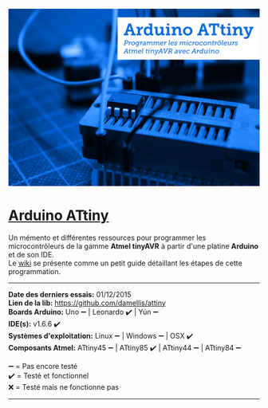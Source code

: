 ![AAT](https://github.com/FabLabChene20/fablabchene20.github.io/blob/master/images/Arduino-ATtiny/arduinoattiny.png "Arduino ATtiny")
# [Arduino ATtiny](https://github.com/FabLabChene20/Arduino-ATtiny/wiki)
Un mémento et différentes ressources pour programmer les microcontrôleurs de la gamme **Atmel tinyAVR** à partir d'une platine **Arduino** et de son IDE.    
Le [wiki](https://github.com/FabLabChene20/Arduino-ATtiny/wiki) se présente comme un petit guide détaillant les étapes de cette programmation.    

___

**Date des derniers essais:** 01/12/2015  
**Lien de la lib:** https://github.com/damellis/attiny  
**Boards Arduino:** Uno :heavy_minus_sign: | Leonardo :heavy_check_mark: | Yún :heavy_minus_sign:   
**IDE(s):** v1.6.6 :heavy_check_mark:  
**Systèmes d'exploitation:** Linux :heavy_minus_sign: | Windows :heavy_minus_sign: | OSX :heavy_check_mark:   
**Composants Atmel:** ATtiny45 :heavy_minus_sign: | ATtiny85 :heavy_check_mark: | ATtiny44 :heavy_minus_sign: | ATtiny84 :heavy_minus_sign:     

:heavy_minus_sign: = Pas encore testé  
:heavy_check_mark: = Testé et fonctionnel  
:x: = Testé mais ne fonctionne pas  

___
